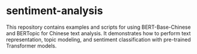 # sentiment-analysis
This repository contains examples and scripts for using BERT-Base-Chinese and BERTopic for Chinese text analysis.
It demonstrates how to perform text representation, topic modeling, and sentiment classification with pre-trained Transformer models.
